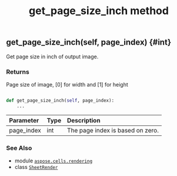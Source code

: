 ﻿---
title: get_page_size_inch method
second_title: Aspose.Cells for Python via .NET API References
description: 
type: docs
weight: 40
url: /aspose.cells.rendering/sheetrender/get_page_size_inch/
is_root: false
---

## get_page_size_inch(self, page_index) {#int}

Get page size in inch of output image.


### Returns 


Page size of image, [0] for width and [1] for height


```python

def get_page_size_inch(self, page_index):
    ...
```


| Parameter | Type | Description |
| :- | :- | :- |
| page_index | int | The page index is based on zero. |



### See Also
* module [`aspose.cells.rendering`](../../)
* class [`SheetRender`](/cells/python-net/aspose.cells.rendering/sheetrender)

